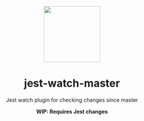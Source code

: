<div align="center">
  <a href="https://facebook.github.io/jest/">
    <img width="150" height="150" vspace="" hspace="25" src="https://cdn.worldvectorlogo.com/logos/jest.svg">
  </a>
  <h1>jest-watch-master</h1>
  <p>Jest watch plugin for checking changes since master</p>
  <p><strong>WIP: Requires Jest changes</strong></p>
</div>

<!-- ### Install

Install `jest` and `jest-watch-master`

```bash
yarn add --dev jest jest-watch-master

# or with NPM

npm install --save-dev jest jest-watch-master
```

### Add it to your Jest config

In your `package.json`:

```json
{
  "jest": {
    "watchPlugins": ["jest-watch-master"]
  }
}
```

Or in `jest.config.js`

```js
module.exports = {
  // ...
  watchPlugins: ['jest-watch-master'],
}
``` -->
